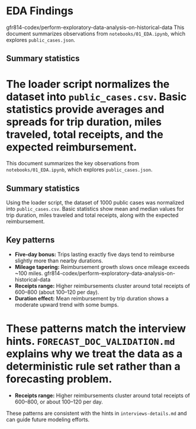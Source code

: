 # EDA Findings

gfr814-codex/perform-exploratory-data-analysis-on-historical-data
This document summarizes observations from `notebooks/01_EDA.ipynb`, which explores `public_cases.json`.

## Summary statistics

The loader script normalizes the dataset into `public_cases.csv`. Basic statistics provide averages and spreads for trip duration, miles traveled, total receipts, and the expected reimbursement.
=======
This document summarizes the key observations from `notebooks/01_EDA.ipynb`, which explores `public_cases.json`.

## Summary statistics

Using the loader script, the dataset of 1000 public cases was normalized into `public_cases.csv`. Basic statistics show mean and median values for trip duration, miles traveled and total receipts, along with the expected reimbursement.


## Key patterns

- **Five-day bonus:** Trips lasting exactly five days tend to reimburse slightly more than nearby durations.
- **Mileage tapering:** Reimbursement growth slows once mileage exceeds ~100 miles.
gfr814-codex/perform-exploratory-data-analysis-on-historical-data
- **Receipts range:** Higher reimbursements cluster around total receipts of $600–$800 (about $100–$120 per day).
- **Duration effect:** Mean reimbursement by trip duration shows a moderate upward trend with some bumps.

These patterns match the interview hints. `FORECAST_DOC_VALIDATION.md` explains why we treat the data as a deterministic rule set rather than a forecasting problem.
=======
- **Receipts range:** Higher reimbursements cluster around total receipts of $600–$800, or about $100–$120 per day.

These patterns are consistent with the hints in `interviews-details.md` and can guide future modeling efforts.
